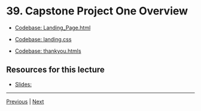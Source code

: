 # 39. Capstone Project One Overview

-   [Codebase: Landing_Page.html](../../codebase/python-django/Capstone_Project_One/Landing_Page.html)

-   [Codebase: landing.css](../../codebase/python-django/Capstone_Project_One/landing.css)

-   [Codebase: thankyou.htmls](../../codebase/python-django/Capstone_Project_One/thankyou.html)

##  Resources for this lecture


-   [Slides: ]()


---

[Previous](./38_CSS-Level-Two-Spectrum-Project-Solutions.md) | [Next](./40_Capstone-Project-One-Solutions.md)